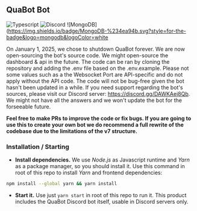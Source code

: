 ## QuaBot Bot
![Typescript](https://shields.io/badge/TypeScript-3178C6?logo=TypeScript&logoColor=FFF&style=flat-square)
![Discord](https://img.shields.io/badge/Discord.js-%235865F2.svg?style=for-the-badge&logo=discord&logoColor=white)
![MongoDB](https://img.shields.io/badge/MongoDB-%234ea94b.svg?style=for-the-badge&logo=mongodb&logoColor=white

On January 1, 2025, we chose to shutdown QuaBot forever. We are now open-sourcing the bot's source code. We might open-source the dashboard & api in the future. The code can be ran by cloning the repository and adding the .env file based on the .env.example. Please not some values such as a the Websocket Port are API-specific and do not apply without the API code. The code will not be bug-free given the bot hasn't been updated in a while. If you need support regarding the bot's sources, please visit our Discord server: https://discord.gg/DAWKAej8Qb. We might not have all the answers and we won't update the bot for the forseeable future.


**Feel free to make PRs to improve the code or fix bugs. If you are going to use this to create your own bot we do recommend a full rewrite of the codebase due to the limitations of the v7 structure.**


### Installation / Starting
- **Install dependencies.** We use *Node.js* as Javascript runtime and *Yarn* as a package manager, so you should install it. Use this command in root of this repo to install *Yarn* and frontend dependencies: 
```bash
npm install --global yarn && yarn install
```
- **Start it.** Use just `yarn start` in root of this repo to run it.
This product includes the QuaBot Discord bot itself, usable in Discord servers only.
